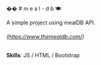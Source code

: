 �� # m e a l - d b 🍽️

A simple project using mealDB API. 
###### (https://www.themealdb.com/)

 **Skills**: JS / HTML / Bootstrap






